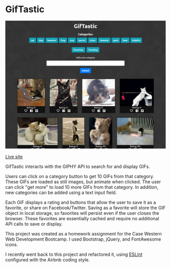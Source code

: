 # GifTastic

![Screenshot](assets/images/readme-image.png)

[Live site](https://dylan-thomson.github.io/GifTastic/)

GifTastic interacts with the GIPHY API to search for and display GIFs. 

Users can click on a category button to get 10 GIFs from that category. These GIFs are loaded as still images, but animate when clicked. The user can click "get more" to load 10 more GIFs from that category. In addition, new categories can be added using a text input field.

Each GIF displays a rating and buttons that allow the user to save it as a favorite, or share on Facebook/Twitter. Saving as a favorite will store the GIF object in local storage, so favorites will persist even if the user closes the browser. These favorites are essentially cached and require no additional API calls to save or display.

This project was created as a homework assignment for the Case Western Web Development Bootcamp. I used Bootstrap, jQuery, and FontAwesome icons.

I recently went back to this project and refactored it, using [ESLint](https://eslint.org/) configured with the Airbnb coding style.
